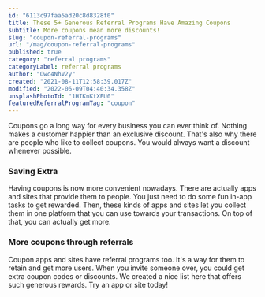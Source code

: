 ```yaml
---
id: "6113c97faa5ad20c8d8328f0"
title: These 5+ Generous Referral Programs Have Amazing Coupons
subtitle: More coupons mean more discounts!
slug: "coupon-referral-programs"
url: "/mag/coupon-referral-programs"
published: true
category: "referral programs"
categoryLabel: referral programs
author: "Owc4NhV2y"
created: "2021-08-11T12:58:39.017Z"
modified: "2022-06-09T04:40:34.358Z"
unsplashPhotoId: "1HIKnKtXEU0"
featuredReferralProgramTag: "coupon"
---
```

Coupons go a long way for every business you can ever think of. Nothing makes a customer happier than an exclusive discount. That's also why there are people who like to collect coupons. You would always want a discount whenever possible.

### **Saving Extra**

Having coupons is now more convenient nowadays. There are actually apps and sites that provide them to people. You just need to do some fun in-app tasks to get rewarded. Then, these kinds of apps and sites let you collect them in one platform that you can use towards your transactions. On top of that, you can actually get more.

### **More coupons through referrals**

Coupon apps and sites have referral programs too. It's a way for them to retain and get more users. When you invite someone over, you could get extra coupon codes or discounts. We created a nice list here that offers such generous rewards. Try an app or site today!